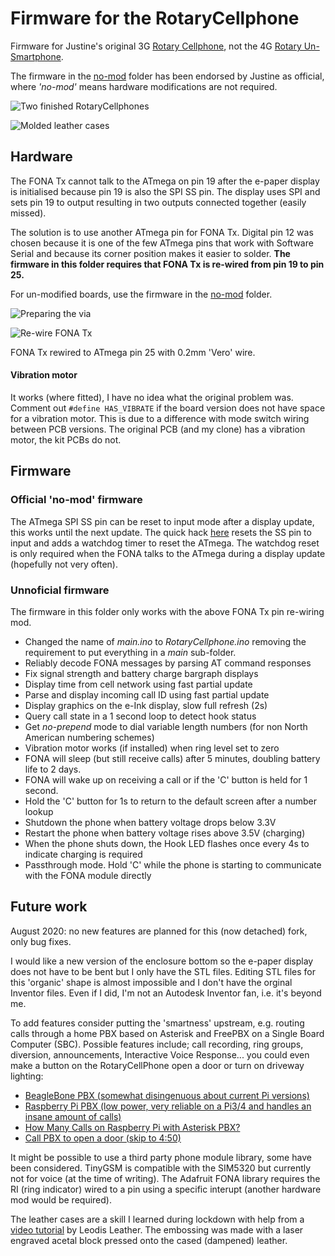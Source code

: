 # Firmware for the RotaryCellphone

Firmware for Justine's original 3G [Rotary Cellphone](https://skysedge.com/unsmartphones/rotarycellphone_3g), not the 4G [Rotary Un-Smartphone](https://skysedge.com/unsmartphones/RUSP/index.html). 

The firmware in the [no-mod](no-mod/main) folder has been endorsed by Justine as official, where *'no-mod'* means hardware modifications are not required.

![Two finished RotaryCellphones](images/two_phones.jpg "Two finished RotaryCellphones")

![Molded leather cases](images/leather_cases.jpg "Molded leather cases")

## Hardware

The FONA Tx cannot talk to the ATmega on pin 19 after the e-paper display is initialised because pin 19 is also the SPI SS pin. The display uses SPI and sets pin 19 to output resulting in two outputs connected together (easily missed).

The solution is to use another ATmega pin for FONA Tx. Digital pin 12 was chosen because it is one of the few ATmega pins that work with Software Serial and because its corner position makes it easier to solder. **The firmware in this folder requires that FONA Tx is re-wired from pin 19 to pin 25.**

For un-modified boards, use the firmware in the [no-mod](no-mod/main) folder.

![Preparing the via](images/hwmod_part1.jpg "Cut the track and prepare the via as a solder pad")

![Re-wire FONA Tx](images/hwmod_part2.jpg "Re-wiring FONA Tx with 0.2mm 'Vero' wire")

FONA Tx rewired to ATmega pin 25 with 0.2mm 'Vero' wire.

#### Vibration motor

It works (where fitted), I have no idea what the original problem was. Comment out `#define HAS_VIBRATE` if the board version does not have space for a vibration motor. This is due to a difference with mode switch wiring between PCB versions. The original PCB (and my clone) has a vibration motor, the kit PCBs do not.

## Firmware

### Official 'no-mod' firmware 
The ATmega SPI SS pin can be reset to input mode after a display update, this works until the next update. The quick hack [here](no-mod-main) resets the SS pin to input and adds a watchdog timer to reset the ATmega. The watchdog reset is only required when the FONA talks to the ATmega during a display update (hopefully not very often).

### Unnoficial firmware

The firmware in this folder only works with the above FONA Tx pin re-wiring mod.

- Changed the name of *main.ino* to *RotaryCellphone.ino* removing the requirement to put everything in a *main* sub-folder.
- Reliably decode FONA messages by parsing AT command responses
- Fix signal strength and battery charge bargraph displays
- Display time from cell network using fast partial update
- Parse and display incoming call ID using fast partial update
- Display graphics on the e-Ink display, slow full refresh (2s)
- Query call state in a 1 second loop to detect hook status
- Get *no-prepend* mode to dial variable length numbers (for non North American numbering schemes)
- Vibration motor works (if installed) when ring level set to zero
- FONA will sleep (but still receive calls) after 5 minutes, doubling battery life to 2 days.
- FONA will wake up on receiving a call or if the 'C' button is held for 1 second.
- Hold the 'C' button for 1s to return to the default screen after a number lookup
- Shutdown the phone when battery voltage drops below 3.3V
- Restart the phone when battery voltage rises above 3.5V (charging)
- When the phone shuts down, the Hook LED flashes once every 4s to indicate charging is required
- Passthrough mode. Hold 'C' while the phone is starting to communicate with the FONA module directly

## Future work

August 2020: no new features are planned for this (now detached) fork, only bug fixes.

I would like a new version of the enclosure bottom so the e-paper display does not have to be bent but I only have the STL files. Editing STL files for this 'organic' shape is almost impossible and I don't have the orginal Inventor files. Even if I did, I'm not an Autodesk Inventor fan, i.e. it's beyond me.

To add features consider putting the 'smartness' upstream, e.g. routing calls through a home PBX based on Asterisk and FreePBX on a Single Board Computer (SBC). Possible features include; call recording, ring groups, diversion, announcements, Interactive Voice Response... you could even make a button on the RotaryCellPhone open a door or turn on driveway lighting:

- [BeagleBone PBX (somewhat disingenuous about current Pi versions)](http://beaglebone-asterisk.raspbx.org/)  
- [Raspberry Pi PBX (low power, very reliable on a Pi3/4 and handles an insane amount of calls)](http:www.raspberry-asterisk.org/)  
- [How Many Calls on Raspberry Pi with Asterisk PBX?](https://www.youtube.com/watch?v=dVGf3HrKZl4)  
- [Call PBX to open a door (skip to 4:50)](https://www.youtube.com/watch?v=kbODHbJyEX4)

It might be possible to use a third party phone module library, some have been considered. TinyGSM is compatible with the SIM5320 but currently not for voice (at the time of writing). The Adafruit FONA library requires the RI (ring indicator) wired to a pin using a specific interupt (another hardware mod would be required).

The leather cases are a skill I learned during lockdown with help from a [video tutorial](https://www.youtube.com/watch?v=lGikTadTN64) by Leodis Leather. The embossing was made with a laser engraved acetal block pressed onto the cased (dampened) leather.